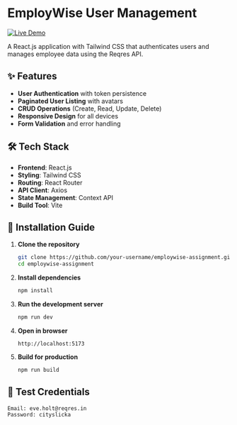 # EmployWise User Management

[![Live Demo](https://img.shields.io/badge/Demo-Live-green?style=for-the-badge)](https://your-app-name.netlify.app)

A React.js application with Tailwind CSS that authenticates users and manages employee data using the Reqres API.

## ✨ Features

- **User Authentication** with token persistence
- **Paginated User Listing** with avatars
- **CRUD Operations** (Create, Read, Update, Delete)
- **Responsive Design** for all devices
- **Form Validation** and error handling

## 🛠 Tech Stack

- **Frontend**: React.js
- **Styling**: Tailwind CSS
- **Routing**: React Router
- **API Client**: Axios
- **State Management**: Context API
- **Build Tool**: Vite

## 🚀 Installation Guide

1. **Clone the repository**
   ```bash
   git clone https://github.com/your-username/employwise-assignment.git
   cd employwise-assignment

2. **Install dependencies**
   ```bash
   npm install
   ```

3. **Run the development server**
   ```bash
   npm run dev
   ```

4. **Open in browser**
   ```
   http://localhost:5173
   ```

5. **Build for production**
   ```bash
   npm run build
   ```

## 📝 Test Credentials
```
Email: eve.holt@reqres.in
Password: cityslicka
```

```
